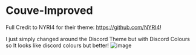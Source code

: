 # Couve-Improved

Full Credit to NYRI4 for their theme: https://github.com/NYRI4!

I just simply changed around the Discord Theme but with Discord Colours so It looks like discord colours but better!
![image](https://user-images.githubusercontent.com/79745507/142243131-e3a878c6-58e7-4107-84ca-9ed0d3c349de.png)
